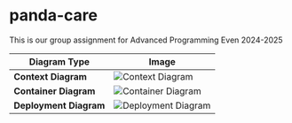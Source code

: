 # panda-care
This is our group assignment for Advanced Programming Even 2024-2025

| Diagram Type       | Image |
|--------------------|-------|
| **Context Diagram** | ![Context Diagram](https://github.com/user-attachments/assets/db252af0-c1c9-4283-ad4c-c313fc5d8f97) |
| **Container Diagram** | ![Container Diagram](https://github.com/user-attachments/assets/4cb460e0-a88f-434c-b6a1-91b400009d74) |
| **Deployment Diagram** | ![Deployment Diagram](https://github.com/user-attachments/assets/9640d173-cd5f-40cd-8623-b5a76016088b) |
